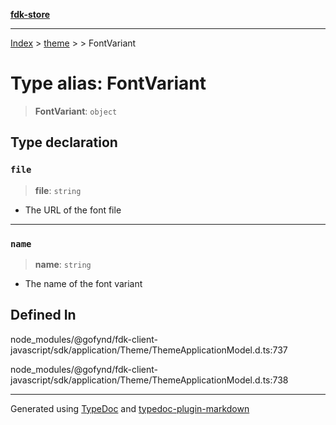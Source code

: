 [**fdk-store**](../../../README.md)
***

[Index](../../../API.md) > [theme](../../README.md) > [<internal>](../README.md) > FontVariant

# Type alias: FontVariant

> **FontVariant**: `object`

## Type declaration

### `file`

> **file**: `string`

- The URL of the font file

***

### `name`

> **name**: `string`

- The name of the font variant

## Defined In

node\_modules/@gofynd/fdk-client-javascript/sdk/application/Theme/ThemeApplicationModel.d.ts:737

node\_modules/@gofynd/fdk-client-javascript/sdk/application/Theme/ThemeApplicationModel.d.ts:738

***
Generated using [TypeDoc](https://typedoc.org/) and [typedoc-plugin-markdown](https://www.npmjs.com/package/typedoc-plugin-markdown)
